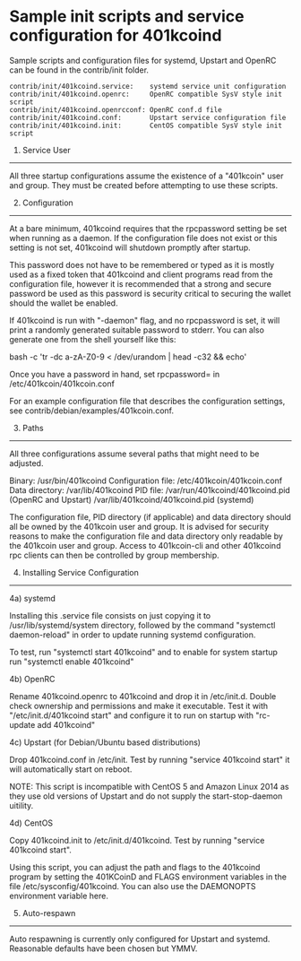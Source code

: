 Sample init scripts and service configuration for 401kcoind
==========================================================

Sample scripts and configuration files for systemd, Upstart and OpenRC
can be found in the contrib/init folder.

    contrib/init/401kcoind.service:    systemd service unit configuration
    contrib/init/401kcoind.openrc:     OpenRC compatible SysV style init script
    contrib/init/401kcoind.openrcconf: OpenRC conf.d file
    contrib/init/401kcoind.conf:       Upstart service configuration file
    contrib/init/401kcoind.init:       CentOS compatible SysV style init script

1. Service User
---------------------------------

All three startup configurations assume the existence of a "401kcoin" user
and group.  They must be created before attempting to use these scripts.

2. Configuration
---------------------------------

At a bare minimum, 401kcoind requires that the rpcpassword setting be set
when running as a daemon.  If the configuration file does not exist or this
setting is not set, 401kcoind will shutdown promptly after startup.

This password does not have to be remembered or typed as it is mostly used
as a fixed token that 401kcoind and client programs read from the configuration
file, however it is recommended that a strong and secure password be used
as this password is security critical to securing the wallet should the
wallet be enabled.

If 401kcoind is run with "-daemon" flag, and no rpcpassword is set, it will
print a randomly generated suitable password to stderr.  You can also
generate one from the shell yourself like this:

bash -c 'tr -dc a-zA-Z0-9 < /dev/urandom | head -c32 && echo'

Once you have a password in hand, set rpcpassword= in /etc/401kcoin/401kcoin.conf

For an example configuration file that describes the configuration settings,
see contrib/debian/examples/401kcoin.conf.

3. Paths
---------------------------------

All three configurations assume several paths that might need to be adjusted.

Binary:              /usr/bin/401kcoind
Configuration file:  /etc/401kcoin/401kcoin.conf
Data directory:      /var/lib/401kcoind
PID file:            /var/run/401kcoind/401kcoind.pid (OpenRC and Upstart)
                     /var/lib/401kcoind/401kcoind.pid (systemd)

The configuration file, PID directory (if applicable) and data directory
should all be owned by the 401kcoin user and group.  It is advised for security
reasons to make the configuration file and data directory only readable by the
401kcoin user and group.  Access to 401kcoin-cli and other 401kcoind rpc clients
can then be controlled by group membership.

4. Installing Service Configuration
-----------------------------------

4a) systemd

Installing this .service file consists on just copying it to
/usr/lib/systemd/system directory, followed by the command
"systemctl daemon-reload" in order to update running systemd configuration.

To test, run "systemctl start 401kcoind" and to enable for system startup run
"systemctl enable 401kcoind"

4b) OpenRC

Rename 401kcoind.openrc to 401kcoind and drop it in /etc/init.d.  Double
check ownership and permissions and make it executable.  Test it with
"/etc/init.d/401kcoind start" and configure it to run on startup with
"rc-update add 401kcoind"

4c) Upstart (for Debian/Ubuntu based distributions)

Drop 401kcoind.conf in /etc/init.  Test by running "service 401kcoind start"
it will automatically start on reboot.

NOTE: This script is incompatible with CentOS 5 and Amazon Linux 2014 as they
use old versions of Upstart and do not supply the start-stop-daemon uitility.

4d) CentOS

Copy 401kcoind.init to /etc/init.d/401kcoind. Test by running "service 401kcoind start".

Using this script, you can adjust the path and flags to the 401kcoind program by
setting the 401KCoinD and FLAGS environment variables in the file
/etc/sysconfig/401kcoind. You can also use the DAEMONOPTS environment variable here.

5. Auto-respawn
-----------------------------------

Auto respawning is currently only configured for Upstart and systemd.
Reasonable defaults have been chosen but YMMV.
